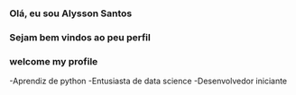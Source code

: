 ### Olá, eu sou Alysson Santos
### Sejam bem vindos ao peu perfil
### welcome my profile

 -Aprendiz de python
 -Entusiasta de data science
 -Desenvolvedor iniciante
